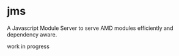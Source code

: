jms
===

A Javascript Module Server to serve AMD modules efficiently and dependency aware.

work in progress